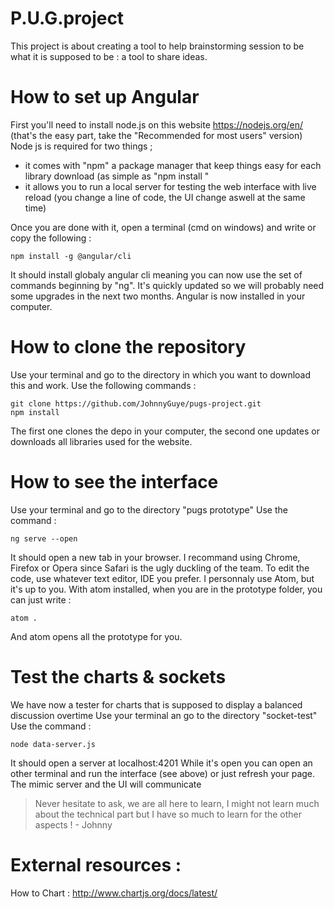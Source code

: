 # P.U.G.project
This project is about creating a tool to help brainstorming session to be what it is supposed to be : a tool to share ideas.

# How to set up Angular

First you'll need to install node.js on this website https://nodejs.org/en/ (that's the easy part, take the "Recommended for most users" version)
Node js is required for two things ;
- it comes with "npm" a package manager that keep things easy for each library download (as simple as "npm install <name of the libraby>"
- it allows you to run a local server for testing the web interface with live reload (you change a line of code, the UI change aswell at the same time)

Once you are done with it, open a terminal (cmd on windows) and write or copy the following :

    npm install -g @angular/cli

It should install globaly angular cli meaning you can now use the set of commands beginning by "ng".
It's quickly updated so we will probably need some upgrades in the next two months.
Angular is now installed in your computer.

# How to clone the repository

Use your terminal and go to the directory in which you want to download this and work.
Use the following commands :

    git clone https://github.com/JohnnyGuye/pugs-project.git
    npm install

The first one clones the depo in your computer, the second one updates or downloads all libraries used for the website.

# How to see the interface

Use your terminal and go to the directory "pugs prototype"
Use the command :

    ng serve --open

It should open a new tab in your browser. I recommand using Chrome, Firefox or Opera since Safari is the ugly duckling of the team.
To edit the code, use whatever text editor, IDE you prefer. I personnaly use Atom, but it's up to you.
With atom installed, when you are in the prototype folder, you can just write :

    atom .

And atom opens all the prototype for you.

# Test the charts & sockets

We have now a tester for charts that is supposed to display a balanced discussion overtime
Use your terminal an go to the directory "socket-test"
Use the command :

    node data-server.js

It should open a server at localhost:4201
While it's open you can open an other terminal and run the interface (see above) or just refresh your page.
The mimic server and the UI will communicate

> Never hesitate to ask, we are all here to learn, I might not learn much about the technical part but I have so much to learn for the other aspects ! - Johnny

# External resources :

How to Chart : http://www.chartjs.org/docs/latest/
